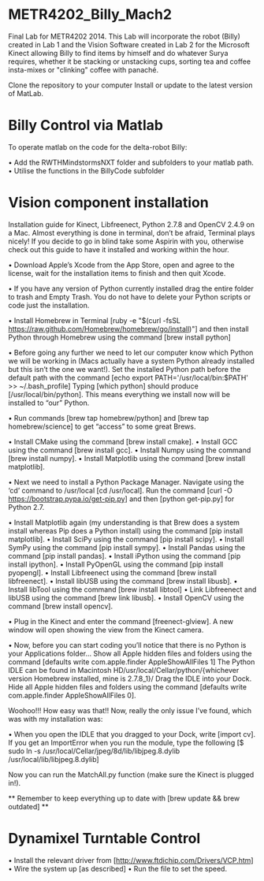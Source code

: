 METR4202_Billy_Mach2
====================

Final Lab for METR4202 2014. This Lab will incorporate the robot (Billy) created in Lab 1 and the Vision Software created in Lab 2 for the Microsoft Kinect allowing Billy to find items by himself and do whatever Surya requires, whether it be stacking or unstacking cups, sorting tea and coffee insta-mixes or "clinking" coffee with panaché.

Clone the repository to your computer
Install or update to the latest version of MatLab.


Billy Control via Matlab
========================

To operate matlab on the code for the delta-robot Billy:

•	Add the RWTHMindstormsNXT folder and subfolders to your matlab path.
•	Utilise the functions in the BillyCode subfolder



Vision component installation
=============================

Installation guide for Kinect, Libfreenect, Python 2.7.8 and OpenCV 2.4.9 on a Mac. Almost everything is done in terminal, don’t be afraid, Terminal plays nicely! If you decide to go in blind take some Aspirin with you, otherwise check out this guide to have it installed and working within the hour.

•	Download Apple’s Xcode from the App Store, open and agree to the license, wait for the installation items to finish and then quit Xcode.

•	If you have any version of Python currently installed drag the entire folder to trash and Empty Trash. You do not have to delete your Python scripts or code just the installation.

•	Install Homebrew in Terminal
    [ruby -e "$(curl -fsSL https://raw.github.com/Homebrew/homebrew/go/install)"]
    and then install Python through Homebrew using the command
    [brew install python]

•	Before going any further we need to let our computer know which Python we will be working in (Macs actually have a system Python already installed but this isn’t the one we want!). Set the installed Python path before the default path with the command
    [echo export PATH='/usr/local/bin:$PATH' >> ~/.bash_profile]
    Typing [which python] should produce [/usr/local/bin/python]. This means everything
    we install now will be installed to “our” Python.

•	Run commands [brew tap homebrew/python] and [brew tap homebrew/science] to get “access” to some great Brews.

•	Install CMake using the command [brew install cmake].
•	Install GCC using the command [brew install gcc].
•	Install Numpy using the command [brew install numpy].
•	Install Matplotlib using the command [brew install matplotlib].

•	Next we need to install a Python Package Manager. Navigate using the ‘cd’ command to /usr/local [cd /usr/local]. Run the command
    [curl -O https://bootstrap.pypa.io/get-pip.py]
    and then [python get-pip.py] for Python 2.7.

•	Install Matplotlib again (my understanding is that Brew does a system install whereas Pip does a Python install) using the command [pip install matplotlib].
•	Install SciPy using the command [pip install scipy].
•	Install SymPy using the command [pip install sympy].
•	Install Pandas using the command [pip install pandas].
•	Install iPython using the command [pip install ipython].
•	Install PyOpenGL using the command [pip install pyopengl].
•	Install Libfreenect using the command [brew install libfreenect].
•	Install libUSB using the command [brew install libusb].
•	Install libTool using the command [brew install libtool]
•	Link Libfreenect and libUSB using the command [brew link libusb].
•	Install OpenCV using the command [brew install opencv].

•	Plug in the Kinect and enter the command [freenect-glview]. A new window will open showing the view from the Kinect camera.

•	Now, before you can start coding you’ll notice that there is no Python is your Applications folder… Show all Apple hidden files and folders using the command
    [defaults write com.apple.finder AppleShowAllFiles 1]
    The Python IDLE can be found in
    Macintosh HD/usr/local/Cellar/python/{whichever version Homebrew installed, mine is 2.7.8_1}/
    Drag the IDLE into your Dock.
    Hide all Apple hidden files and folders using the command
    [defaults write com.apple.finder AppleShowAllFiles 0].


Woohoo!!! How easy was that!! Now, really the only issue I’ve found, which was with my installation was:

•	When you open the IDLE that you dragged to your Dock, write [import cv]. If you get an ImportError when you run the module, type the following
    [$ sudo ln -s /usr/local/Cellar/jpeg/8d/lib/libjpeg.8.dylib /usr/local/lib/libjpeg.8.dylib]


Now you can run the MatchAll.py function (make sure the Kinect is plugged in!).

** Remember to keep everything up to date with [brew update && brew outdated] **


Dynamixel Turntable Control
===========================
•   Install the relevant driver from [http://www.ftdichip.com/Drivers/VCP.htm]
•   Wire the system up [as described]
•   Run the file to set the speed.




